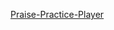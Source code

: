 [Praise-Practice-Player](https://seagwang1124.github.io/Praise-Practice-Player/%EC%84%B1%EA%B0%80%EB%8C%80%20%EC%9C%A0%ED%8A%9C%EB%B8%8C%20%EC%B0%AC%EC%96%91%20%EB%B0%98%EB%B3%B5%20%EC%97%B0%EC%8A%B5.HTML)
